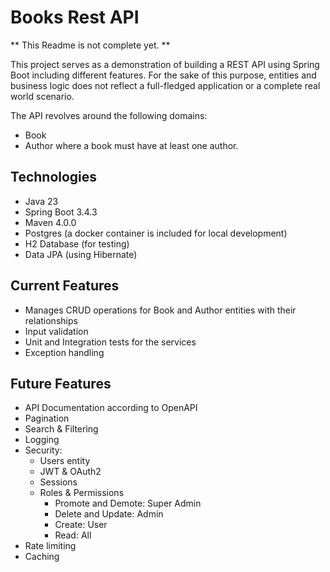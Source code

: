 # Books Rest API

** This Readme is not complete yet. **

This project serves as a demonstration of building a REST API using Spring Boot including different features.
For the sake of this purpose, entities and business logic does not reflect a full-fledged application or a complete real world scenario.

The API revolves around the following domains:
- Book
- Author
where a book must have at least one author.

## Technologies
- Java 23
- Spring Boot 3.4.3
- Maven 4.0.0
- Postgres (a docker container is included for local development)
- H2 Database (for testing)
- Data JPA (using Hibernate)

## Current Features
- Manages CRUD operations for Book and Author entities with their relationships
- Input validation
- Unit and Integration tests for the services
- Exception handling

## Future Features
- API Documentation according to OpenAPI
- Pagination
- Search & Filtering
- Logging
- Security:
  - Users entity
  - JWT & OAuth2
  - Sessions
  - Roles & Permissions
    - Promote and Demote: Super Admin
    - Delete and Update: Admin
    - Create: User
    - Read: All
- Rate limiting
- Caching

